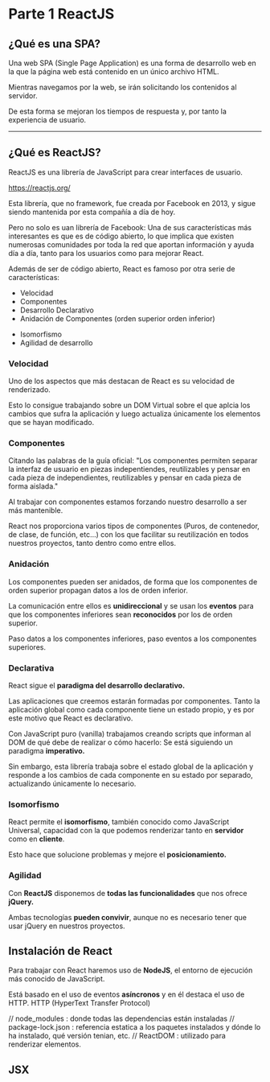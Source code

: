 # Parte 1 ReactJS

## ¿Qué es una SPA?

Una web SPA (Single Page Application) es una forma de desarrollo web en la que la página web está contenido en un único archivo HTML.

Mientras navegamos por la web, se irán solicitando los contenidos al servidor.

De esta forma se mejoran los tiempos de respuesta y, por tanto la experiencia de usuario.

-----------------------------------

## ¿Qué es ReactJS?

ReactJS es una librería de JavaScript para crear interfaces de usuario.

https://reactjs.org/

Esta librería, que no framework, fue creada por Facebook en 2013, y sigue siendo mantenida por esta compañía a día de hoy.

Pero no solo es uan librería de Facebook: Una de sus características más interesantes es que es de código abierto, lo que implica que existen numerosas comunidades por toda la red que aportan información y ayuda día a día, tanto para los usuarios como para mejorar React.

Además de ser de código abierto, React es famoso por otra serie de características:

- Velocidad
- Componentes
- Desarrollo Declarativo
- Anidación de Componentes (orden superior orden inferior)
<!-- Cómo la información puede viajar desde los componentes inferiores a los superiores y viceversa -->
- Isomorfismo
- Agilidad de desarrollo

### Velocidad

Uno de los aspectos que más destacan de React es su velocidad de renderizado.

Esto lo consigue trabajando sobre un DOM Virtual sobre el que aplcia los cambios que sufra la aplicación y luego actualiza únicamente los elementos que se hayan modificado.

### Componentes

Citando las palabras de la guía oficial: "Los componentes permiten separar la interfaz de usuario en piezas indepentiendes, reutilizables y pensar en cada pieza de independientes, reutilizables y pensar en cada pieza de forma aislada."

Al trabajar con componentes estamos forzando nuestro desarrollo a ser más mantenible.

React nos proporciona varios tipos de componentes (Puros, de contenedor, de clase, de función, etc...) con los que facilitar su reutilización en todos nuestros proyectos, tanto dentro como entre ellos.

### Anidación

Los componentes pueden ser anidados, de forma que los componentes de orden superior propagan datos a los de orden inferior.

La comunicación entre ellos es **unidireccional** y se usan los **eventos** para que los componentes inferiores sean **reconocidos** por los de orden superior.

Paso datos a los componentes inferiores, paso eventos a los componentes superiores.


### Declarativa

React sigue el **paradigma del desarrollo declarativo.**

Las aplicaciones que creemos estarán formadas por componentes. Tanto la aplicación global como cada componente tiene un estado propio, y es por este motivo que React es declarativo.

Con JavaScript puro (vanilla) trabajamos creando scripts que informan al DOM de qué debe de realizar o cómo hacerlo: Se está siguiendo un paradigma **imperativo.**

Sin embargo, esta librería trabaja sobre el estado global de la aplicación y responde a los cambios de cada componente en su estado por separado, actualizando únicamente lo necesario.


### Isomorfismo

React permite el **isomorfismo**, también conocido como JavaScript Universal, capacidad con la que podemos renderizar tanto en **servidor** como en **cliente**.

Esto hace que solucione problemas y mejore el **posicionamiento.**


### Agilidad
Con **ReactJS** disponemos de **todas las funcionalidades** que nos ofrece **jQuery.**

Ambas tecnologías **pueden convivir**, aunque no es necesario tener que usar jQuery en nuestros proyectos.

## Instalación de React

Para trabajar con React haremos uso de **NodeJS**, el entorno de ejecución más conocido de JavaScript.

Está basado en el uso de eventos **asíncronos** y en él destaca el uso de HTTP.
HTTP (HyperText Transfer Protocol)


// node_modules : donde todas las dependencias están instaladas
// package-lock.json : referencia estatica a los paquetes instalados y dónde lo ha instalado, qué versión tenian, etc.
// ReactDOM : utilizado para renderizar elementos.


## JSX

